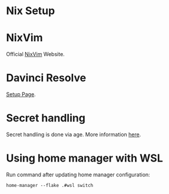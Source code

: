 # Nix Setup

# NixVim
Official [NixVim](https://nix-community.github.io/nixvim/index.html) Website.

# Davinci Resolve
[Setup Page](https://wiki.nixos.org/wiki/DaVinci_Resolve).

# Secret handling
Secret handling is done via age. More information [here](https://github.com/ryantm/agenix).

# Using home manager with WSL
Run command after updating home manager configuration:
```
home-manager --flake .#wsl switch
```
